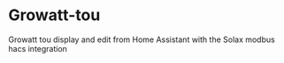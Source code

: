 # Growatt-tou
Growatt tou display and edit from Home Assistant with the Solax modbus hacs integration
